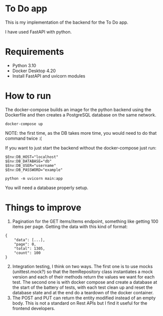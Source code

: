 # To Do app

This is my implementation of the backend for the To Do app.

I have used FastAPI with python.

# Requirements

- Python 3.10
- Docker Desktop 4.20
- Install FastAPI and uvicorn modules

# How to run

The docker-compose builds an image for the python backend using the Dockerfile and then creates a PostgreSQL database on the same network.

```
docker-compose up
```
NOTE: the first time, as the DB takes more time, you would need to do that command twice :(

If you want to just start the backend without the docker-compose just run:

```
$Env:DB_HOST="localhost"
$Env:DB_DATABASE="db"
$Env:DB_USER="username"
$Env:DB_PASSWORD="example"

python -m uvicorn main:app
```

You will need a database properly setup.

# Things to improve

1. Pagination for the GET items/items endpoint, something like getting 100 items per page. Getting the data with this kind of format:
```
{
    "data": [...],
    "page": 0,
    "total": 1305,
    "count": 100
}
```
2. Integration testing, I think on two ways. The first one is to use mocks (unittest.mock?) so that the ItemRepository class instantiates a mock version and each of their methods return the values we want for each test. The second one is with docker compose and create a database at the start of the battery of tests, with each test clean up and reset the database state and at the end do a teardown of the docker container.
3. The POST and PUT can return the entity modified instead of an empty body. This is not a standard on Rest APIs but I find it useful for the frontend developers.